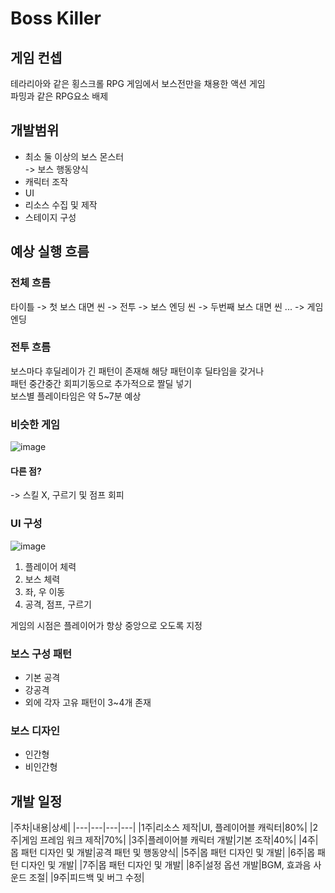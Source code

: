 # Boss Killer

## 게임 컨셉
테라리아와 같은 횡스크롤 RPG 게임에서 보스전만을 채용한 액션 게임  
파밍과 같은 RPG요소 배제

## 개발범위
- 최소 둘 이상의 보스 몬스터  
-> 보스 행동양식
- 캐릭터 조작
- UI
- 리소스 수집 및 제작
- 스테이지 구성

## 예상 실행 흐름
### 전체 흐름
타이틀 -> 첫 보스 대면 씬 -> 전투 -> 보스 엔딩 씬 -> 두번째 보스 대면 씬 ... -> 게임 엔딩  
### 전투 흐름
보스마다 후딜레이가 긴 패턴이 존재해 해당 패턴이후 딜타임을 갖거나  
패턴 중간중간 회피기동으로 추가적으로 짤딜 넣기  
보스별 플레이타임은 약 5~7분 예상
### 비슷한 게임
![image](https://user-images.githubusercontent.com/58390829/160202322-833a5371-701d-4256-870c-141a53883c31.png)
#### 다른 점?  
-> 스킬 X, 구르기 및 점프 회피
### UI 구성
![image](https://user-images.githubusercontent.com/58390829/160200811-01e7136c-eb4c-4794-981f-5c64f195acc2.png)
1. 플레이어 체력
2. 보스 체력
3. 좌, 우 이동
4. 공격, 점프, 구르기  

게임의 시점은 플레이어가 항상 중앙으로 오도록 지정

### 보스 구성 패턴
- 기본 공격
- 강공격
- 외에 각자 고유 패턴이 3~4개 존재
### 보스 디자인
- 인간형
- 비인간형

## 개발 일정

|주차|내용|상세|
|---|---|---|---|
|1주|리소스 제작|UI, 플레이어블 캐릭터|80%|
|2주|게임 프레임 워크 제작|70%|
|3주|플레이어블 캐릭터 개발|기본 조작|40%|
|4주|몹 패턴 디자인 및 개발|공격 패턴 및 행동양식|
|5주|몹 패턴 디자인 및 개발|
|6주|몹 패턴 디자인 및 개발|
|7주|몹 패턴 디자인 및 개발|
|8주|설정 옵션 개발|BGM, 효과음 사운드 조절|
|9주|피드백 및 버그 수정|

